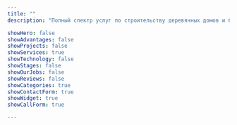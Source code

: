```yaml
---
title: ""
description: "Полный спектр услуг по строительству деревянных домов и бань"

showHero: false
showAdvantages: false
showProjects: false
showServices: true
showTechnology: false
showStages: false
showOurJobs: false
showReviews: false
showCategories: true
showContactForm: true
showWidget: true
showCallForm: true

---
```


